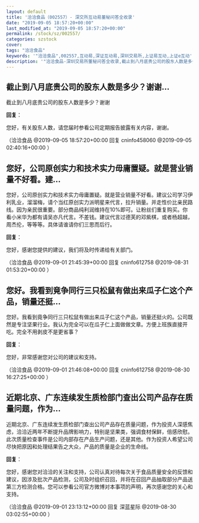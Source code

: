 ```yaml
---
layout: default
title: '洽洽食品（002557）- 深交所互动易董秘问答全收录'
date: "2019-09-05 18:57:20+00:00"
last_modified_at: "2019-09-05 18:57:20+00:00"
permalink: /stock/sz/002557/
categories: szstock
cover: 
tags: "洽洽食品"
keywords: '"洽洽食品",002557,互动易,深证互动易,深圳交易所,上证易互动,上证e互动'
description: '"洽洽食品-深圳交易所董秘问答全收录,截止到八月底贵公司的股东人数是多少？谢谢"'
---
```


## 截止到八月底贵公司的股东人数是多少？谢谢...

截止到八月底贵公司的股东人数是多少？谢谢

**回复**：

您好，有关股东人数，请您届时参看公司定期报告披露有关内容，谢谢。 

（洽洽食品  @2019-09-05 18:57:20+00:00 回复 cninfo458060  @2019-09-05 02:40:16+00:00 ）

## 您好，公司原创实力和技术实力毋庸置疑。就是营业销量不好看。建...

您好，公司原创实力和技术实力毋庸置疑。就是营业销量不好看。建议公司学习伊利乳业，溜溜梅，请个当红原创实力派明星来代言，拉升销量。并走性价比亲民路线。因为亲民很重要。部分商品纯利润维持在10%即可。让粉丝们重复购买。你看小米华为都有请吴亦凡代言。不差钱。建议代言过德芙的邓紫棋，或者杨超越，周杰伦，等等等。具体请谁请你们三思而后行。

**回复**：

您好，感谢您提供的建议，我们将及时传递给有关部门。 

（洽洽食品  @2019-09-01 21:45:39+00:00 回复 cninfo612758  @2019-08-31 01:53:20+00:00 ）

## 您好。我看到竟争同行三只松鼠有做出来瓜子仁这个产品，销量还挺...

您好。我看到竟争同行三只松鼠有做出来瓜子仁这个产品，销量还挺火的。公司既然是专注坚果行业。我认为完全可以在瓜子仁上面做做文章。方便上班族直接开吃。完全不用剥皮不是更省事？

**回复**：

您好，非常感谢您对公司的建议和支持。 

（洽洽食品  @2019-09-01 21:46:08+00:00 回复 cninfo612758  @2019-08-30 16:27:25+00:00 ）

## 近期北京、广东连续发生质检部门查出公司产品存在质量问题，作为...

近期北京、广东连续发生质检部门查出公司产品存在质量问题，作为投资人深感焦虑，洽洽近两年不断提升品牌影响力，特别是坚果类，强调食材保鲜，倍感欣慰。此次质量检查事件是公司内部存在产品生产问题，还是其他。作为投资人希望公司尽快把原因和处理结果告之大众，产品的质量是企业的生命线。

**回复**：

您好，感谢您对洽洽的关注和支持，公司认真对待每次关于食品质量安全的反馈和建议，因涉及批次产品检测，公司及时组织召回，并将在召回产品抽取部分产品送第三方检测合格。您可以参看公司官方微博对本事项的声明，再次感谢您的关心和支持。 

（洽洽食品  @2019-09-01 23:13:12+00:00 回复 深蓝星际  @2019-08-30 03:02:55+00:00 ）

